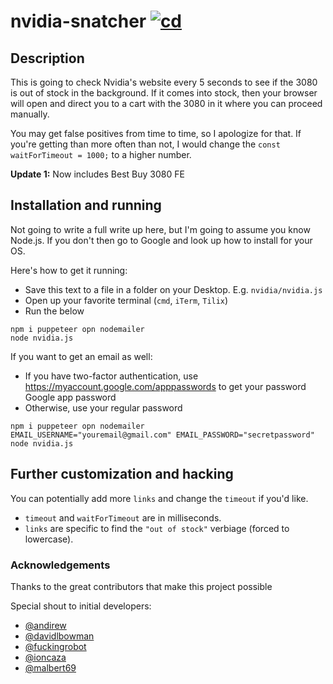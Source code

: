 # nvidia-snatcher [![cd](https://github.com/jef/nvidia-snatcher/workflows/cd/badge.svg?branch=master)](https://github.com/jef/nvidia-snatcher/actions?query=workflow%3Acd)

## Description

This is going to check Nvidia's website every 5 seconds to see if the 3080 is out of stock in the background. If it comes into stock, then your browser will open and direct you to a cart with the 3080 in it where you can proceed manually.

You may get false positives from time to time, so I apologize for that. If you're getting than more often than not, I would change the `const waitForTimeout = 1000;` to a higher number.

**Update 1:** Now includes Best Buy 3080 FE

## Installation and running

Not going to write a full write up here, but I'm going to assume you know Node.js. If you don't then go to Google and look up how to install for your OS.

Here's how to get it running:

- Save this text to a file in a folder on your Desktop. E.g. `nvidia/nvidia.js`
- Open up your favorite terminal (`cmd`, `iTerm`, `Tilix`)
- Run the below

```
npm i puppeteer opn nodemailer
node nvidia.js
```

If you want to get an email as well:

- If you have two-factor authentication, use https://myaccount.google.com/apppasswords to get your password Google app password
- Otherwise, use your regular password

```
npm i puppeteer opn nodemailer
EMAIL_USERNAME="youremail@gmail.com" EMAIL_PASSWORD="secretpassword" node nvidia.js
```

## Further customization and hacking

You can potentially add more `links` and change the `timeout` if you'd like.

- `timeout` and `waitForTimeout` are in milliseconds.
- `links` are specific to find the `"out of stock"` verbiage (forced to lowercase).

### Acknowledgements

Thanks to the great contributors that make this project possible

Special shout to initial developers:

- [@andirew](https://github.com/andirew)
- [@davidlbowman](https://github.com/davidlbowman)
- [@fuckingrobot](https://github.com/fuckingrobot)
- [@ioncaza](https://github.com/IonCaza)
- [@malbert69](https://github.com/malbert69)
